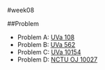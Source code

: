 #week08

##Problem

+ Problem A: [UVa 108](https://uva.onlinejudge.org/external/1/108.pdf)
+ Problem B: [UVa 562](https://uva.onlinejudge.org/external/5/562.pdf)
+ Problem C: [UVa 10154](https://uva.onlinejudge.org/external/101/10154.pdf)
+ Problem D: [NCTU OJ 10027](https://oj.nctu.me/groups/1/problems/10027/)
